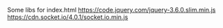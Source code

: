 Some libs for index.html
https://code.jquery.com/jquery-3.6.0.slim.min.js
https://cdn.socket.io/4.0.1/socket.io.min.js